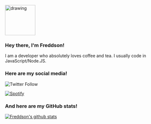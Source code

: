 <img src="https://i.imgur.com/AReyfcs.jpeg" alt="drawing" width="100" height="100"/>

### Hey there, I'm Freddson!

I am a developer who absolutely loves coffee and tea. I usually code in JavaScript/Node.JS. 

### Here are my social media!

![Twitter Follow](https://img.shields.io/twitter/follow/Freddson6?logo=Twitter&style=flat-square)

[![Spotify](https://novatorem-virid-seven.vercel.app/api/spotify)](https://open.spotify.com/user/11134635371)

### And here are my GitHub stats!

[![Freddson's github stats](https://github-readme-stats.vercel.app/api?username=Freddson&show_icons=true&count_private=true&include_all_commits=true)](https://github.com/Freddson)
